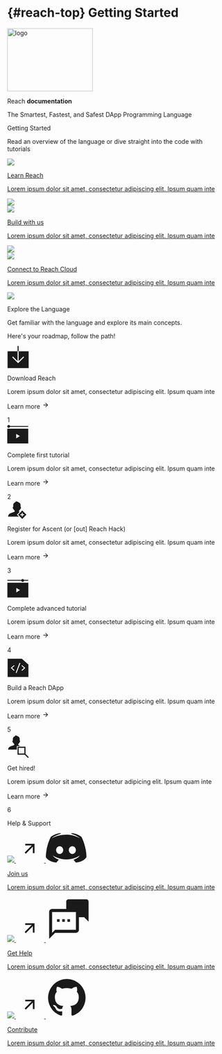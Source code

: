 # {#reach-top} Getting Started
<div class="bg-image">
  <div class="banner-text-container">
    <img src="/assets/img/big-logo.svg" width="197" height="145" alt="logo" />
    <p class="title-background">
      Reach <span style="font-weight: bold">documentation</span>
    </p>
    <p class="text-logo">
      The <span class="bold">Smartest</span>, <span class="bold">Fastest</span>, and <span class="bold">Safest</span> DApp Programming Language
    </p>
  </div>
</div>
<div class="container-sm g-3 mb-4">
  <p class="intro-title-text">
    Getting <span class="blue-bg-text">Started</span>
  </p>
  <p>
    Read an overview of the <span class="bold">language</span> or <span class="bold">dive</span> straight into the <span class="bold">code with
    tutorials</span>
  </p>
  <div class="row">
    <section class="col-sm-4 p-2">
      <a href="/tut/#tuts">
        <div class="first-row">
          <img class="banner" src="../assets/img/read.svg" />
          <div class="p-1">
            <p class="learn" class="card-text mt-2">Learn Reach</p>
            <p class="learn-text" class="card-text mt-2">
              Lorem ipsum dolor sit amet, consectetur adipiscing elit. Ipsum
              quam inte
            </p>
          </div>
          <img class="img-fluid p-1" src="../assets/img/learn-reach.svg" />
        </div>
      </a>
    </section>
    <section class="col-sm-4 p-2">
      <a href="/quickstart/#quickstart">
        <div class="first-row build-connect">
          <img class="banner" src="../assets/img/use.svg" />
          <div class="p-1">
            <p class="use" class="card-text mt-2">Build with us</p>
            <p class="use-text" class="card-text mt-2">
              Lorem ipsum dolor sit amet, consectetur adipiscing elit. Ipsum
              quam inte
            </p>
          </div>
          <img class="img-fluid p-1" src="../assets/img/build-with-us.svg" />
        </div>
      </a>
    </section>
    <section class="col-sm-4 p-2">
      <a href="/tut/#tuts">
        <div class="first-row build-connect">
          <img class="banner" src="../assets/img/use.svg" />
          <div class="p-1">
            <p class="use" class="card-text mt-2">Connect to Reach Cloud</p>
            <p class="use-text" class="card-text mt-2">
              Lorem ipsum dolor sit amet, consectetur adipiscing elit. Ipsum
              quam inte
            </p>
          </div>
          <img class="img-fluid p-1" src="../assets/img/connect-with-us.svg" />
        </div>
      </a>
    </section>
  </div>
</div>

<div class="language">
  <div class="container-sm g-3 mb-4">
    <p class="explore-title-text">
      Explore the <span class="white-bg-text">Language</span>
    </p>
    <p>Get familiar with the <span class="bold">language</span> and explore its <span class="bold">main concepts</span>.</p>
    <div class="roadmap-top-text-container">
      <p class="roadmap-top-text">Here's your roadmap, <span class="bold">follow the path!</span></p>
    </div>
    <div class="row">
      <section class="col-sm-2 p-2 reverse">
          <div class="first-explore-row">
            <svg xmlns="http://www.w3.org/2000/svg" class="img-fluid p-2" width="50" height="52" viewBox="0 0 50 52" fill="none"><rect width="2.42981" height="12.149" transform="matrix(1 2.3283e-10 2.3283e-10 -1 23.7236 12.656)" fill="currentColor"/><path fill-rule="evenodd" clip-rule="evenodd" d="M23.7241 12.656L0.640625 12.656L0.640625 51.533L49.2368 51.533L49.2368 12.656L26.1539 12.656L26.1539 35.5722L37.0432 24.6829L38.7613 26.401L26.7344 38.428L26.7344 38.428L25.0162 40.1461L25.0162 40.1461L11.2712 26.4011L12.9893 24.6829L23.7241 35.4177L23.7241 12.656Z" fill="currentColor"/></svg>
            <div class="p-2 mb-8">
                <p class="explore-title">Download Reach</p>
              <p class="explore-text" class="card-text mt-2">
                Lorem ipsum dolor sit amet, consectetur adipiscing elit. Ipsum
                quam inte
              </p>
            </div>
             <p class="explore-link p-2">Learn more
               <svg xmlns="http://www.w3.org/2000/svg" width="17" height="17" viewBox="0 0 17 17" fill="none"><g clip-path="url(#clip0_428_14145)"> <path d="M8.64046 3.17358L7.70046 4.11358L11.4205 7.84025L3.30713 7.84025L3.30713 9.17358L11.4205 9.17358L7.70046 12.9003L8.64046 13.8403L13.9738 8.50692L8.64046 3.17358Z" fill="currentColor"/></g><defs><clipPath id="clip0_428_14145"><rect width="16" height="16" fill="currentColor" transform="translate(0.640625 0.506958)"/></clipPath></defs></svg>
             </p>
          </div>
             <section class="shape-section">
          <div class="diamond-shape">
            <div class="item-count">1</div>
          </div>
           <div class="first-number-line"></div>
        </section>
      </section>
      <section class="col-sm-2 p-2 reverse">
          <div class="first-explore-row">
            <svg xmlns="http://www.w3.org/2000/svg" class="img-fluid p-2" width="49" height="50" viewBox="0 0 49 50" fill="none"><path fill-rule="evenodd" clip-rule="evenodd" d="M6.26429 7.7901C5.82173 9.03768 4.62756 9.93152 3.22386 9.93152C1.44337 9.93152 0 8.49342 0 6.71942C0 4.94543 1.44337 3.50732 3.22386 3.50732C4.62754 3.50732 5.82169 4.40114 6.26427 5.6487H48.358V7.7901H6.26429Z" fill="currentColor"/><path d="M0 12.0386V46.0862H48.3579V12.0386H0ZM20.5337 34.1435V23.9611L29.0511 29.0489L20.5337 34.1435Z" fill="currentColor"/></svg>
            <div class="p-2 mb-8">
             <p class="explore-title">Complete first tutorial</p>
              <p class="explore-text" class="card-text mt-2">
                Lorem ipsum dolor sit amet, consectetur adipiscing elit. Ipsum
                quam inte
              </p>
            </div>
            <p class="explore-link p-2">Learn more
              <svg xmlns="http://www.w3.org/2000/svg" width="17" height="17" viewBox="0 0 17 17" fill="none"><g clip-path="url(#clip0_428_14145)"> <path d="M8.64046 3.17358L7.70046 4.11358L11.4205 7.84025L3.30713 7.84025L3.30713 9.17358L11.4205 9.17358L7.70046 12.9003L8.64046 13.8403L13.9738 8.50692L8.64046 3.17358Z" fill="currentColor"/></g><defs><clipPath id="clip0_428_14145"><rect width="16" height="16" fill="currentColor" transform="translate(0.640625 0.506958)"/></clipPath></defs></svg>
            </p>
          </div>
          <section class="shape-section">
          <div class="diamond-shape">
            <div class="item-count">2</div>
          </div>
        <div class="number-line"></div>
        </section>
      </section>
      <section class="col-sm-2 p-2 reverse">
          <div class="first-explore-row">
            <svg xmlns="http://www.w3.org/2000/svg" class="img-fluid p-2" width="45" height="43" viewBox="0 0 45 43" fill="none"><mask id="mask0_428_14178" style="mask-type:alpha" maskUnits="userSpaceOnUse" x="0" y="0" width="35" height="40"><path d="M21.6815 33.002L26.362 28.3215L28.4895 26.194L33.1168 17.0988L34.3182 0.66394L0.703613 0.66394L0.703613 38.959L27.6385 38.959L21.6815 33.002Z" fill="currentColor" stroke="black" stroke-width="0.913048"/></mask><g mask="url(#mask0_428_14178)"><path fill-rule="evenodd" clip-rule="evenodd" d="M19.7384 2.57397C19.6046 2.70733 19.4311 3.03036 19.3288 3.33676C19.0867 4.06162 18.9493 4.20787 18.228 4.50807C16.0361 5.42061 14.6573 6.83463 13.9749 8.86997C13.7487 9.54465 13.7237 9.72334 13.6859 10.9376C13.6632 11.6686 13.6739 12.8647 13.7096 13.5956L13.7746 14.9245L13.3771 15.1861C13.1415 15.3411 12.8814 15.6071 12.7386 15.8391C12.523 16.1894 12.4978 16.2976 12.4978 16.8729C12.4978 17.4264 12.5319 17.5868 12.7445 18.0322C13.1523 18.8864 14.5174 20.8263 16.0464 22.7241C17.4514 24.4682 17.4867 24.5211 17.4446 24.8189C17.3796 25.2791 17.1389 25.6844 16.693 26.0838C15.9535 26.7464 15.0507 27.1043 10.8219 28.4113C7.65031 29.3915 5.76126 30.3613 4.33117 31.7435C2.93101 33.0967 2.17518 34.7484 2.03289 36.7654L1.97998 37.5156L13.9623 37.5156C20.5527 37.5156 33.467 37.5188 33.467 37.5015C33.467 37.4842 32.3233 36.717 32.1905 36.4062C31.8792 35.6772 30.7139 35.1312 30.6089 34.2787C30.2956 31.7319 29.4231 33.3571 30.9784 31.3001L32.616 29.1726L27.2217 25.9847C26.9248 25.7082 26.6671 25.1601 26.6648 24.7998C26.6634 24.5935 26.751 24.424 27.0344 24.084C29.4635 21.1708 31.2197 18.58 31.5644 17.4014C31.7338 16.8222 31.7258 16.2272 31.5441 15.8838C31.4524 15.7105 31.2405 15.5173 30.9784 15.3681L30.5595 15.1295L30.6089 12.6643C30.6619 10.024 30.6184 9.51149 30.2604 8.56197C29.8816 7.55727 29.0516 6.44846 28.1125 5.69266C25.9135 3.92293 22.7971 2.53484 20.7032 2.39249C19.9724 2.34279 19.9699 2.34327 19.7384 2.57397Z" fill="currentColor"/></g><path fill-rule="evenodd" clip-rule="evenodd" d="M34.4907 23.4901L44.0776 33.077L34.4907 42.6639L24.9038 33.077L34.4907 23.4901ZM35.5562 32.0121L38.7512 32.0121L38.7512 34.1425L35.5562 34.1425L35.5562 37.3388L33.4258 37.3388L33.4258 34.1425L30.2297 34.1425L30.2297 32.0121L33.4258 32.0121L33.4258 28.8173L35.5562 28.8173L35.5562 32.0121Z" fill="currentColor"/></svg>
            <div class="p-2 mb-8">
             <p class="explore-title">Register for Ascent (or [out] Reach Hack)</p>
              <p class="explore-text" class="card-text mt-2">
                Lorem ipsum dolor sit amet, consectetur adipiscing elit. Ipsum
                quam inte
              </p>
            </div>
            <p class="explore-link p-2">Learn more
              <svg xmlns="http://www.w3.org/2000/svg" width="17" height="17" viewBox="0 0 17 17" fill="none"><g clip-path="url(#clip0_428_14145)"> <path d="M8.64046 3.17358L7.70046 4.11358L11.4205 7.84025L3.30713 7.84025L3.30713 9.17358L11.4205 9.17358L7.70046 12.9003L8.64046 13.8403L13.9738 8.50692L8.64046 3.17358Z" fill="currentColor"/></g><defs><clipPath id="clip0_428_14145"><rect width="16" height="16" fill="currentColor" transform="translate(0.640625 0.506958)"/></clipPath></defs></svg>
            </p>
          </div>
            <section class="shape-section">
          <div class="diamond-shape">
            <div class="item-count">3</div>
          </div>
          <div class="number-line"></div>
        </section>
      </section>
      <section class="col-sm-2 p-2 reverse">
          <div class="first-explore-row">
           <svg xmlns="http://www.w3.org/2000/svg" class="img-fluid p-2" width="49" height="56" viewBox="0 0 49 56" fill="none"><path fill-rule="evenodd" clip-rule="evenodd" d="M38.4456 13.2424L48.2354 13.2424L48.2354 15.2424L38.5854 15.2424C38.2328 16.6355 36.9669 17.6666 35.4592 17.6666C33.9516 17.6666 32.6856 16.6355 32.333 15.2424L0.235352 15.2424L0.235352 13.2424L32.4728 13.2424C32.9529 12.0693 34.1091 11.2424 35.4592 11.2424C36.8093 11.2424 37.9655 12.0693 38.4456 13.2424Z" fill="currentColor"/><path d="M0.235352 19.7737L0.235352 53.8213L48.5933 53.8213L48.5933 19.7737L0.235352 19.7737ZM20.769 41.8786L20.769 31.6962L29.2865 36.784L20.769 41.8786Z" fill="currentColor"/></svg>
            <div class="p-2 mb-8">
            <p class="explore-title">Complete advanced tutorial</p>
              <p class="explore-text" class="card-text mt-2">
                Lorem ipsum dolor sit amet, consectetur adipiscing elit. Ipsum
                quam inte
              </p>
            </div>
            <p class="explore-link p-2">Learn more
            <svg xmlns="http://www.w3.org/2000/svg" width="17" height="17" viewBox="0 0 17 17" fill="none"><g clip-path="url(#clip0_428_14145)"> <path d="M8.64046 3.17358L7.70046 4.11358L11.4205 7.84025L3.30713 7.84025L3.30713 9.17358L11.4205 9.17358L7.70046 12.9003L8.64046 13.8403L13.9738 8.50692L8.64046 3.17358Z" fill="currentColor"/></g><defs><clipPath id="clip0_428_14145"><rect width="16" height="16" fill="currentColor" transform="translate(0.640625 0.506958)"/></clipPath></defs></svg>
            </p>
          </div>
           <section class="shape-section">
          <div class="diamond-shape">
            <div class="item-count">4</div>
          </div>
          <div class="number-line"></div>
        </section>
      </section>
      <section class="col-sm-2 p-2 reverse">
          <div class="first-explore-row">
            <svg xmlns="http://www.w3.org/2000/svg" class="img-fluid p-2" width="49" height="56" viewBox="0 0 49 56" fill="none"><path fill-rule="evenodd" clip-rule="evenodd" d="M0.76709 11.821L33.4944 11.821L48.7671 25.1759L48.7671 53.821L0.76709 53.821L0.76709 11.821ZM48.7671 11.821L48.7671 22.4795L36.578 11.821L48.7671 11.821ZM16.8107 27.9817L15.2689 26.6335L7.95254 33.031L15.2689 39.4286L16.8107 38.0804L11.0362 33.031L16.8107 27.9817ZM34.2653 26.6335L32.7235 27.9817L38.498 33.031L32.7235 38.0804L34.2653 39.4286L41.5816 33.031L34.2653 26.6335ZM21.441 44.779L30.1683 21.8851L28.098 21.2831L19.3707 44.177L21.441 44.779Z" fill="currentClor"/><path fill-rule="evenodd" clip-rule="evenodd" d="M0.76709 11.821L33.4944 11.821L48.7671 25.1759L48.7671 53.821L0.76709 53.821L0.76709 11.821ZM16.8107 27.9817L15.2689 26.6335L7.95254 33.031L15.2689 39.4286L16.8107 38.0804L11.0362 33.031L16.8107 27.9817ZM34.2653 26.6335L32.7235 27.9817L38.498 33.031L32.7235 38.0804L34.2653 39.4286L41.5816 33.031L34.2653 26.6335ZM21.441 44.779L30.1683 21.8851L28.098 21.2831L19.3707 44.177L21.441 44.779Z" fill="currentColor"/></svg>
            <div class="p-2 mb-8">
            <p class="explore-title">Build a Reach DApp</p>
              <p class="explore-text" class="card-text mt-2">
                Lorem ipsum dolor sit amet, consectetur adipiscing elit. Ipsum
                quam inte
              </p>
            </div>
            <p class="explore-link p-2">Learn more
              <svg xmlns="http://www.w3.org/2000/svg" width="17" height="17" viewBox="0 0 17 17" fill="none"><g clip-path="url(#clip0_428_14145)"> <path d="M8.64046 3.17358L7.70046 4.11358L11.4205 7.84025L3.30713 7.84025L3.30713 9.17358L11.4205 9.17358L7.70046 12.9003L8.64046 13.8403L13.9738 8.50692L8.64046 3.17358Z" fill="currentColor"/></g><defs><clipPath id="clip0_428_14145"><rect width="16" height="16" fill="currentColor" transform="translate(0.640625 0.506958)"/></clipPath></defs></svg>
            </p>
          </div>
       <section class="shape-section">
          <div class="diamond-shape">
            <div class="item-count">5</div>
          </div>
          <div class="number-line"></div>
        </section>
        </section>
      </section>
      <section class="col-sm-2 p-2 reverse">
          <div class="first-explore-row">
            <svg xmlns="http://www.w3.org/2000/svg" class="img-fluid p-2" width="50" height="58" viewBox="0 0 50 58" fill="none"><mask id="mask0_493_12801" style="mask-type:alpha" maskUnits="userSpaceOnUse" x="-1" y="-1" width="40" height="45"><path d="M21.4478 43.0734L21.4478 29.1449L30.08 29.1449L36.4182 18.7136L37.757 0.399536L0.298828 0.399536L0.298828 43.0734L21.4478 43.0734Z" fill="#D9D9D9" stroke="black" stroke-width="1.01745"/></mask><g mask="url(#mask0_493_12801)"><path fill-rule="evenodd" clip-rule="evenodd" d="M18.4987 5.59909C18.3745 5.7228 18.2136 6.02245 18.1187 6.30668C17.8942 6.97908 17.7667 7.11475 17.0976 7.39322C15.0643 8.23973 13.7853 9.55141 13.1522 11.4395C12.9424 12.0653 12.9193 12.2311 12.8842 13.3575C12.8631 14.0355 12.873 15.1451 12.9062 15.8231L12.9665 17.0559L12.5977 17.2985C12.3792 17.4423 12.1379 17.689 12.0055 17.9042C11.8054 18.2292 11.782 18.3296 11.782 18.8632C11.782 19.3767 11.8137 19.5254 12.0109 19.9386C12.3892 20.7311 13.6555 22.5305 15.0738 24.291C16.3772 25.9089 16.4099 25.958 16.3709 26.2342C16.3106 26.6611 16.0873 27.0371 15.6737 27.4076C14.9876 28.0223 14.1502 28.3542 10.2274 29.5666C7.28537 30.4759 5.53303 31.3755 4.20643 32.6577C2.90759 33.913 2.20647 35.4451 2.07447 37.3162L2.02539 38.0121L13.1406 38.0121C19.2541 38.0121 31.2338 38.015 31.2338 37.999C31.2338 37.9829 30.1728 37.2713 30.0497 36.9829C29.7609 36.3067 28.6799 35.8002 28.5826 35.0094C28.2918 32.6469 27.4826 34.1545 28.9253 32.2464L30.4444 30.2729L25.4405 27.3156C25.165 27.0592 24.926 26.5507 24.9238 26.2165C24.9226 26.0251 25.0038 25.8679 25.2667 25.5525C27.52 22.8502 29.1491 20.4468 29.4688 19.3535C29.626 18.8162 29.6186 18.2643 29.45 17.9457C29.365 17.7849 29.1684 17.6058 28.9253 17.4674L28.5367 17.2461L28.5826 14.9592C28.6317 12.51 28.5914 12.0346 28.2593 11.1538C27.9079 10.2218 27.1379 9.19319 26.2668 8.49209C24.2269 6.85043 21.336 5.56279 19.3936 5.43074C18.7157 5.38464 18.7135 5.38508 18.4987 5.59909Z" fill="currentColor"/></g><rect x="24.9547" y="32.6518" width="15.7428" height="15.7428" stroke="currentColor" stroke-width="2.69758"/><mask id="path-4-inside-1_493_12801" fill="currentColor"><path d="M28.5234 38.6791L34.6702 38.6791L34.6702 44.8259L28.5234 44.8259L28.5234 38.6791Z"/></mask><path d="M28.5234 44.8259L26.5234 44.8259L26.5234 46.8259L28.5234 46.8259L28.5234 44.8259ZM34.6702 42.8259L28.5234 42.8259L28.5234 46.8259L34.6702 46.8259L34.6702 42.8259ZM30.5234 44.8259L30.5234 38.6791L26.5234 38.6791L26.5234 44.8259L30.5234 44.8259Z" fill="currentColor" mask="url(#path-4-inside-1_493_12801)"/><rect x="39.2876" y="48.7875" width="2.54876" height="11.8973" transform="rotate(-45 39.2876 48.7875)" fill="currentColor"/></svg>
            <div class="p-2 mb-8">
            <p class="explore-title">Get hired!</p>
              <p class="explore-text" class="card-text mt-2">
                Lorem ipsum dolor sit amet, consectetur adipicing elit. Ipsum
                quam inte
              </p>
            </div>
            <p class="explore-link p-2">Learn more 
            <svg xmlns="http://www.w3.org/2000/svg" width="17" height="17" viewBox="0 0 17 17" fill="none"><g clip-path="url(#clip0_428_14145)"> <path d="M8.64046 3.17358L7.70046 4.11358L11.4205 7.84025L3.30713 7.84025L3.30713 9.17358L11.4205 9.17358L7.70046 12.9003L8.64046 13.8403L13.9738 8.50692L8.64046 3.17358Z" fill="currentColor"/></g><defs><clipPath id="clip0_428_14145"><rect width="16" height="16" fill="currentColor" transform="translate(0.640625 0.506958)"/></clipPath></defs></svg>
            </p>
          </div>
             <section class="shape-section">
        <div class="last-number-line"></div>
          <div class="diamond-shape">
            <div class="item-count">6</div>
          </div>
        </section>
      </section>
    </div>
  </div>
</div>

<div class="container-sm g-3 mb-4">
  <p class="intro-title-text">
    Help & <span class="light-blue-bg-text">Support</span>
  </p>
  <div class="row">
    <section class="col-sm-4 p-2">
      <a href="https://discord.com/invite/AZsgcXu">
        <div class="first-row social-hover">
          <img class="banner" src="../assets/img/social.svg" />
          <svg xmlns="http://www.w3.org/2000/svg" class="img-fluid p-1 arrow" width="65" height="65" viewBox="0 0 65 65" fill="none"><path d="M21.4025 21.9783L21.4025 25.7506L36.3443 25.7639L20.0649 42.0434L22.7402 44.7187L39.0196 28.4393L39.033 43.381L42.8052 43.381L42.8052 21.9783L21.4025 21.9783Z" fill="currentColor"/></svg>
           <svg xmlns="http://www.w3.org/2000/svg" class="img-fluid p-1" width="94" height="68" viewBox="0 0 94 68" fill="none"><path d="M69.0674 67.9872C69.0674 67.9872 66.1828 64.5102 63.7873 61.459C74.2838 58.4929 78.2882 51.915 78.2882 51.915C75.404 53.8336 72.3133 55.4213 69.0745 56.648C65.3488 58.2439 61.4506 59.4012 57.4582 60.0966C50.5961 61.3631 43.5583 61.3366 36.706 60.0185C32.6822 59.2334 28.7391 58.079 24.9266 56.5699C22.9178 55.7963 20.9641 54.8859 19.0795 53.8451C18.8385 53.6819 18.5975 53.6038 18.3707 53.4406C18.2498 53.3817 18.1414 53.2998 18.0518 53.1994C16.6343 52.3975 15.8051 51.837 15.8051 51.837C15.8051 51.837 19.6536 58.2233 29.8241 61.3029C27.4002 64.347 24.4376 67.9872 24.4376 67.9872C6.7331 67.3982 0 55.7681 0 55.7681C0 29.9391 11.5384 8.99916 11.5384 8.99916C23.0768 0.335095 34.0553 0.576355 34.0553 0.576355L34.8562 1.54139C20.4332 5.71377 13.7781 12.0504 13.7781 12.0504C13.7781 12.0504 15.5428 11.0853 18.5054 9.72294C27.0812 5.95503 33.8923 4.91193 36.6989 4.67068C37.1465 4.574 37.6021 4.51936 38.0597 4.50747C43.4276 3.80885 48.8596 3.75407 54.2404 4.34426C62.6976 5.31699 70.8834 7.93474 78.3379 12.0504C78.3379 12.0504 72.03 6.03308 58.4079 1.86071L59.5348 0.576355C59.5348 0.576355 70.5062 0.335095 82.0446 8.99916C82.0446 8.99916 93.583 29.9391 93.583 55.7681C93.5547 55.7681 86.772 67.3982 69.0674 67.9872ZM31.8086 30.4997C27.2443 30.4997 23.6367 34.5088 23.6367 39.405C23.6367 44.3011 27.3222 48.3032 31.8086 48.3032C36.295 48.3032 39.9804 44.294 39.9804 39.405C39.9804 34.5159 36.3729 30.4997 31.8086 30.4997ZM61.0515 30.4997C56.4872 30.4997 52.8797 34.5088 52.8797 39.405C52.8797 44.3011 56.5651 48.3032 61.0515 48.3032C65.5379 48.3032 69.2234 44.294 69.2234 39.405C69.2234 34.5159 65.6229 30.4997 61.0515 30.4997Z" fill="currentColor"/></svg>
          <div class="p-1 mt-4">
            <p class="social" class="card-text mt-2">Join us</p>
            <p class="social-text" class="card-text mt-2">
              Lorem ipsum dolor sit amet, consectetur adipiscing elit. Ipsum
              quam inte
            </p>
          </div> 
        </div>
      </a>
    </section>
    <section class="col-sm-4 p-2">
      <a href="https://github.com/reach-sh/reach-lang/discussions">
        <div class="first-row social-hover">
          <img class="banner" src="../assets/img/social.svg" />
          <svg xmlns="http://www.w3.org/2000/svg" class="img-fluid p-1 arrow" width="65" height="65" viewBox="0 0 65 65" fill="none"><path d="M21.4025 21.9783L21.4025 25.7506L36.3443 25.7639L20.0649 42.0434L22.7402 44.7187L39.0196 28.4393L39.033 43.381L42.8052 43.381L42.8052 21.9783L21.4025 21.9783Z" fill="currentColor"/></svg>
          <svg xmlns="http://www.w3.org/2000/svg" class="img-fluid p-1" width="104" height="104" viewBox="0 0 104 104" fill="none"><g clip-path="url(#clip0_493_12303)"><path d="M69.3332 28.0422H14.3999C10.6232 28.0422 7.5332 31.1322 7.5332 34.9089V96.7089L21.2665 82.9756H69.3332C73.1099 82.9756 76.1999 79.8856 76.1999 76.1089V34.9089C76.1999 31.1322 73.1099 28.0422 69.3332 28.0422ZM69.3332 76.1089H21.2665L14.3999 82.9756V34.9089H69.3332V76.1089Z" fill="currentColor"/><path fill-rule="evenodd" clip-rule="evenodd" d="M93.3666 5.72559H52.1666C49.3341 5.72559 47.0166 8.04309 47.0166 10.8756V30.4456H73.7966V46.9256H88.2166L98.5166 57.2256V10.8756C98.5166 8.04309 96.1991 5.72559 93.3666 5.72559Z" fill="currentColor"/><rect x="25.6665" y="51.5757" width="6" height="6" fill="currentColor"/><rect x="37.6665" y="51.5757" width="6" height="6" fill="currentColor"/><rect x="49.6665" y="51.5757" width="6" height="6" fill="currentColor"/></g><defs><clipPath id="clip0_493_12303"><rect width="103" height="103" fill="currentColor" transform="translate(0.666504 0.575684)"/></clipPath></defs></svg>
          <div class="p-1 mt-4">
            <p class="social" class="card-text mt-2">Get Help</p>
            <p class="social-text" class="card-text mt-2">
              Lorem ipsum dolor sit amet, consectetur adipiscing elit. Ipsum
              quam inte
            </p>
          </div>
        </div>
      </a>
    </section>
    <section class="col-sm-4 p-2">
      <a href="https://github.com/reach-sh/reach-lang">
        <div class="first-row contribute-hover">
          <img class="banner" src="../assets/img/use-white.svg" />
          <svg xmlns="http://www.w3.org/2000/svg" class="img-fluid p-1 arrow" width="65" height="65" viewBox="0 0 65 65" fill="none"><path d="M21.4025 21.9783L21.4025 25.7506L36.3443 25.7639L20.0649 42.0434L22.7402 44.7187L39.0196 28.4393L39.033 43.381L42.8052 43.381L42.8052 21.9783L21.4025 21.9783Z" fill="currentColor"/></svg>
          <svg xmlns="http://www.w3.org/2000/svg" class="img-fluid p-1" width="97" height="97" viewBox="0 0 97 97" fill="none"><path fill-rule="evenodd" clip-rule="evenodd" d="M48.3148 6.3357C38.0587 6.33965 28.1386 9.99254 20.3291 16.6409C12.5197 23.2892 7.33042 32.4992 5.68972 42.6233C4.04903 52.7473 6.06393 63.1248 11.374 71.8993C16.684 80.6737 24.9427 87.2727 34.6727 90.5156C36.8335 90.9096 37.6215 89.5737 37.6215 88.4348C37.6215 87.4067 37.5846 84.0023 37.5661 80.3948C25.5369 83.005 22.9759 75.2851 22.9759 75.2851C21.0121 70.2925 18.1802 68.9627 18.1802 68.9627C14.2587 66.2848 18.4757 66.3402 18.4757 66.3402C22.8158 66.6418 25.0998 70.7911 25.0998 70.7911C28.9474 77.3905 35.2021 75.4821 37.6646 74.3802C38.0524 71.5914 39.1729 69.683 40.4103 68.6057C30.8127 67.516 20.7104 63.81 20.7104 47.2621C20.6507 42.9681 22.2443 38.8155 25.1614 35.6638C24.712 34.5803 23.2345 30.1848 25.58 24.2379C25.58 24.2379 29.206 23.0744 37.4614 28.6642C44.5423 26.727 52.0135 26.727 59.0943 28.6642C67.3806 23.0867 70.9943 24.2502 70.9943 24.2502C73.3459 30.1971 71.8684 34.5927 71.419 35.6761C74.3371 38.8267 75.929 42.9806 75.8638 47.2744C75.8638 63.8592 65.7615 67.516 56.164 68.581C57.7153 69.9231 59.0943 72.5518 59.0943 76.5841C59.0943 82.3586 59.0451 87.0127 59.0451 88.4348C59.0451 89.586 59.8208 90.9342 62.0124 90.5094C71.7423 87.2617 79.999 80.6576 85.3049 71.8789C90.6109 63.1002 92.6199 52.7199 90.9723 42.5954C89.3248 32.471 84.1283 23.2632 76.3127 16.6198C68.497 9.97634 58.5724 6.33087 48.3148 6.3357Z" fill="currentColor"/></svg>
          <div class="p-1 mt-4">
            <p class="use-sm" class="card-text mt-2">Contribute</p>
            <p class="use-text-support" class="card-text mt-2">
              Lorem ipsum dolor sit amet, consectetur adipiscing elit. Ipsum
              quam inte
            </p>
          </div>
        </div>
      </a>
    </section>
  </div>
</div>

